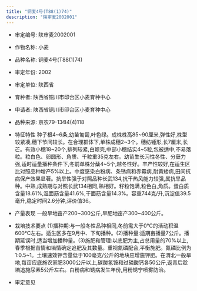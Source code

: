 ```yaml
---
title: "铜麦4号(T88(1)74)"
description: "陕审麦2002001"
---
```

* 审定编号:  陕审麦2002001

*  作物名称:  小麦

*  品种名称:  铜麦4号(T88(1)74)

*  审定年份:  2002

*  审定单位:  陕西省

* 育种者:  陕西省铜川市印台区小麦育种中心

*  申请者:  陕西省铜川市印台区小麦育种中心

*  品种来源:  京农79-13∕84(4)118

*  特征特性
种子根4~6条,幼苗匍匐,叶色绿。成株株高85~90厘米,弹性好,株型较紧凑,穗下节间较长。在合理群体下,单株成穗2~3个。穗纺锤形,长7厘米,长芒。有效小穗18~20个,排列较紧,白颖壳,中部小穗结实4~5粒,包被适中,不易落粒。粒白色、卵圆形、角质、千粒重35克左右。幼苗生长习性冬性、分蘖力强,适时适量播种条件下,冬前单株分蘖4~5个,越冬性好。丰产性较好,在适生区比对照品种增产5%以上。中度感染白粉病、条锈病和赤霉病,耐黄矮病,田间抗病保产效果显著。抗旱性强于对照品种长武134,抗干热风能力较强,属抗旱品种。中熟,成熟期与对照长武134相同,熟相好。籽粒饱满,粒色白,角质。蛋白质含量18.61%,湿面筋含量41.6%,干面筋含量14.3%。容重744克/升,沉淀值39.5毫升,稳定时间2.6分钟,评价值36。

*  产量表现
一般旱地亩产200~300公斤,旱肥地亩产300~400公斤。

*  栽培技术要点
(1)播种期:与一般冬性品种相同,冬前需大于0℃的活动积温600℃左右。适生区多在9月中、下旬播种。(2)播种量:适期亩播量7公斤。播期延误时,适当增加播种量。(3)施肥和管理:以底肥为主,占总用量的70%以上,春季根据苗情和墒情确定追肥及其数量。重视氮磷配合,平衡施肥。氮磷比例为1∶0.5~1。土壤速效钾含量低于100毫克/公斤的地块应增施钾肥。在渭北一般旱地,每亩应底施农家肥3000公斤以上,碳酸氢铵和过磷酸钙各50公斤,返青后趁墒追施尿素5公斤左右。白粉病和锈病发生年份,用粉锈宁喷雾防治。

*  审定意见

